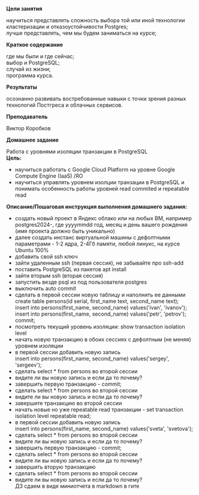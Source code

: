 **Цели занятия** 

научиться представлять сложность выбора той или иной технологии кластеризации и отказоустойчивости Postgres;   
лучше представлять, чем мы будем заниматься на курсе;   

**Краткое содержание** 

где мы были и где сейчас;   
выбор и PostgreSQL;   
случай из жизни;   
программа курса.   

**Результаты** 

осознанно развивать востребованные навыки с точки зрения разных технологий Постгреса и облачных сервисов.   

**Преподаватель** 

Виктор Коробков   
 

**Домашнее задание** 

Работа с уровнями изоляции транзакции в PostgreSQL   
**Цель:** 

* научиться работать с Google Cloud Platform на уровне Google Compute Engine (IaaS) /ЯО   
* научиться управлять уровнем изолции транзации в PostgreSQL и понимать особенность работы уровней read commited и repeatable read 

 

**Описание/Пошаговая инструкция выполнения домашнего задания:** 

* создать новый проект в Яндекс облако или на любых ВМ, например postgres2024-, где yyyymmdd год, месяц и день вашего рождения (имя проекта должно быть уникально)   
* далее создать инстанс виртуальной машины с дефолтными параметрами \- 1-2 ядра, 2-4Гб памяти, любой линукс, на курсе Ubuntu 100%   
* добавить свой ssh ключ   
* зайти удаленным ssh (первая сессия), не забывайте про ssh-add   
* поставить PostgreSQL из пакетов apt install   
* зайти вторым ssh (вторая сессия)   
* запустить везде psql из под пользователя postgres   
* выключить auto commit   
* сделать в первой сессии новую таблицу и наполнить ее данными   
  create table persons(id serial, first\_name text, second\_name text);   
  insert into persons(first\_name, second\_name) values('ivan', 'ivanov');   
  insert into persons(first\_name, second\_name) values('petr', 'petrov');   
  commit;   
* посмотреть текущий уровень изоляции: show transaction isolation level   
* начать новую транзакцию в обоих сессиях с дефолтным (не меняя) уровнем изоляции   
* в первой сессии добавить новую запись   
  insert into persons(first\_name, second\_name) values('sergey', 'sergeev');   
* сделать select \* from persons во второй сессии   
* видите ли вы новую запись и если да то почему?   
* завершить первую транзакцию \- commit;   
* сделать select \* from persons во второй сессии   
* видите ли вы новую запись и если да то почему?   
* завершите транзакцию во второй сессии   
* начать новые но уже repeatable read транзакции \- set transaction isolation level repeatable read;   
* в первой сессии добавить новую запись   
  insert into persons(first\_name, second\_name) values('sveta', 'svetova');   
* сделать select \* from persons во второй сессии   
* видите ли вы новую запись и если да то почему?   
* завершить первую транзакцию \- commit;   
* сделать select \* from persons во второй сессии   
* видите ли вы новую запись и если да то почему?   
* завершить вторую транзакцию   
* сделать select \* from persons во второй сессии   
* видите ли вы новую запись и если да то почему?   
  ДЗ сдаем в виде миниотчета в markdown в гите 
